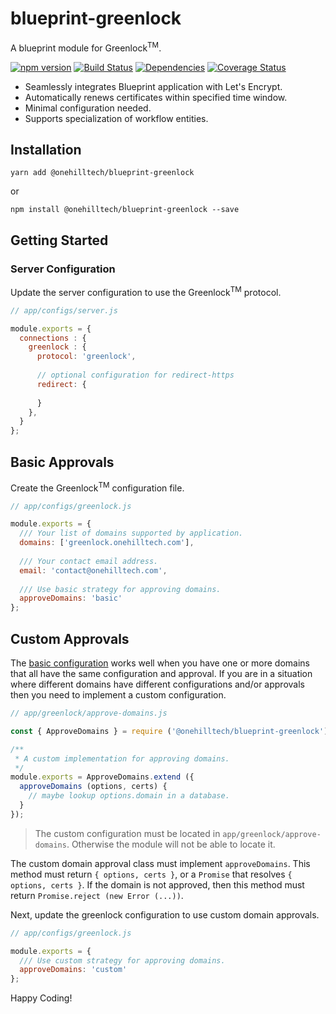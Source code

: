 blueprint-greenlock
=====================

A blueprint module for Greenlock<sup>TM</sup>.

[![npm version](https://img.shields.io/npm/v/@onehilltech/blueprint-greenlock.svg?maxAge=2592000)](https://www.npmjs.com/package/@onehilltech/blueprint-greenlock)
[![Build Status](https://travis-ci.org/onehilltech/blueprint-greenlock.svg?branch=master)](https://travis-ci.org/onehilltech/blueprint-greenlock)
[![Dependencies](https://david-dm.org/onehilltech/blueprint-greenlock.svg)](https://david-dm.org/onehilltech/blueprint-greenlock)
[![Coverage Status](https://coveralls.io/repos/github/onehilltech/blueprint-greenlock/badge.svg?branch=master)](https://coveralls.io/github/onehilltech/blueprint-greenlock?branch=master)

* Seamlessly integrates Blueprint application with Let's Encrypt.
* Automatically renews certificates within specified time window.
* Minimal configuration needed.
* Supports specialization of workflow entities.

Installation
--------------

    yarn add @onehilltech/blueprint-greenlock
    
or
 
    npm install @onehilltech/blueprint-greenlock --save


Getting Started
--------------------

### Server Configuration

Update the server configuration to use the Greenlock<sup>TM</sup> protocol.

```javascript
// app/configs/server.js

module.exports = {
  connections : {
    greenlock : { 
      protocol: 'greenlock',
      
      // optional configuration for redirect-https
      redirect: {
        
      }
    },
  }
};
```

## Basic Approvals

Create the Greenlock<sup>TM</sup> configuration file.

```javascript
// app/configs/greenlock.js

module.exports = {
  /// Your list of domains supported by application.
  domains: ['greenlock.onehilltech.com'],
  
  /// Your contact email address.
  email: 'contact@onehilltech.com',
  
  /// Use basic strategy for approving domains.
  approveDomains: 'basic'
};
```

## Custom Approvals

The [basic configuration](#basic-configuration) works well when you have one or
more domains that all have the same configuration and approval. If you are in a 
situation where different domains have different configurations and/or approvals
then you need to implement a custom configuration.

```javascript
// app/greenlock/approve-domains.js

const { ApproveDomains } = require ('@onehilltech/blueprint-greenlock');

/**
 * A custom implementation for approving domains. 
 */
module.exports = ApproveDomains.extend ({
  approveDomains (options, certs) {
    // maybe lookup options.domain in a database.
  } 
});
```

> The custom configuration must be located in `app/greenlock/approve-domains`. Otherwise
> the module will not be able to locate it.

The custom domain approval class must implement `approveDomains`. This method must 
return `{ options, certs }`, or a `Promise` that resolves `{ options, certs }`. If
the domain is not approved, then this method must return `Promise.reject (new Error (...))`.

Next, update the greenlock configuration to use custom domain approvals.

```javascript
// app/configs/greenlock.js

module.exports = {
  /// Use custom strategy for approving domains.
  approveDomains: 'custom'
};
```

Happy Coding!
